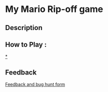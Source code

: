# My Mario Rip-off game

## Description

## How to Play :
[*](my_game.exe)
## Feedback
[Feedback and bug hunt form](https://docs.google.com/forms/d/e/1FAIpQLSe61TF3JiQQYMRbatd0d5ncgBRFdwYce7CiJDYCwWniqITzxQ/viewform?usp=sf_link)
